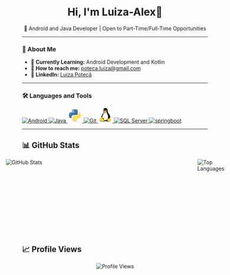 <h1 align="center">Hi, I'm Luiza-Alex👋</h1>

<p align="center">🎯  Android and Java Developer | Open to Part-Time/Full-Time Opportunities</p>

---

### 🚀 About Me
- 🌱 **Currently Learning:** Android Development and Kotlin 
- 📧 **How to reach me:** [poteca.luiza@gmail.com](mailto:poteca.luiza@gmail.com)  
- 🔗 **LinkedIn:** [Luiza Potecă](https://www.linkedin.com/in/luiza-potec%C4%83-3ab224224/)

---

### 🛠️ Languages and Tools
<p align="left">
  <a href="https://developer.android.com/" target="_blank"> <img src="https://upload.wikimedia.org/wikipedia/commons/6/64/Android_logo_2019_%28stacked%29.svg" alt="Android" width="40" height="40"/> </a>
  <a href="https://www.java.com/en/" target="_blank"> <img src="https://www.vectorlogo.zone/logos/java/java-icon.svg" alt="Java" width="40" height="40"/> </a>
  <a href="https://www.python.org" target="_blank"> <img src="https://raw.githubusercontent.com/devicons/devicon/master/icons/python/python-original.svg" alt="Python" width="40" height="40"/> </a>
  <a href="https://git-scm.com/" target="_blank"> <img src="https://www.vectorlogo.zone/logos/git-scm/git-scm-icon.svg" alt="Git" width="40" height="40"/> </a>
  <a href="https://www.linux.org/" target="_blank"> <img src="https://raw.githubusercontent.com/devicons/devicon/master/icons/linux/linux-original.svg" alt="Linux" width="40" height="40"/> </a>
  <a href="https://www.microsoft.com/en-us/sql-server" target="_blank"> <img src="https://www.svgrepo.com/show/303229/microsoft-sql-server-logo.svg" alt="SQL Server" width="40" height="40"/> </a>
  <a href="https://spring.io/projects/spring-boot" target="_blank"> <img src="https://encrypted-tbn0.gstatic.com/images?q=tbn:ANd9GcRKv3NF172jmJj6A20BTyi7K9W1gybX6ymf3U01sXCipg&s" alt="springboot" width="40" height="40"/> </a>
</p>

---


## 📊 GitHub Stats
<p align="center">
  <div style="display: flex; justify-content: center; gap: 20px;">
    <img src="https://github-readme-stats.vercel.app/api?username=LuizaAlex&show_icons=true&theme=dark" alt="GitHub Stats" height="200" width = "500" />
    <img src="https://github-readme-stats.vercel.app/api/top-langs/?username=LuizaAlex&layout=compact&theme=dark&card_width=300" alt="Top Languages" height="200"  />
  </div>
</p>

  ## 📈 Profile Views
<p align="center">
  <img src="https://komarev.com/ghpvc/?username=LuizaAlex&label=Profile%20views&color=brightgreen" alt="Profile Views" />
</p>

